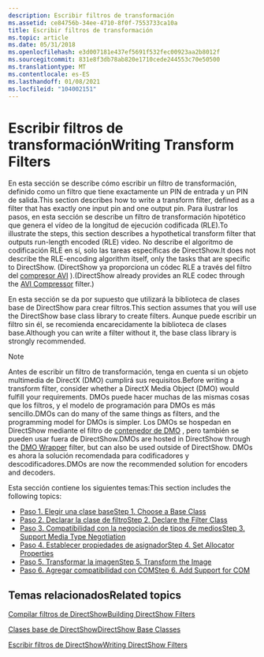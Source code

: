 ```yaml
---
description: Escribir filtros de transformación
ms.assetid: ce84756b-34ee-4710-8f0f-7553733ca10a
title: Escribir filtros de transformación
ms.topic: article
ms.date: 05/31/2018
ms.openlocfilehash: e3d007181e437ef5691f532fec00923aa2b8012f
ms.sourcegitcommit: 831e8f3db78ab820e1710cede244553c70e50500
ms.translationtype: MT
ms.contentlocale: es-ES
ms.lasthandoff: 01/08/2021
ms.locfileid: "104002151"
---
```

# <a name="writing-transform-filters"></a><span data-ttu-id="1943f-103">Escribir filtros de transformación</span><span class="sxs-lookup"><span data-stu-id="1943f-103">Writing Transform Filters</span></span>

<span data-ttu-id="1943f-104">En esta sección se describe cómo escribir un filtro de transformación, definido como un filtro que tiene exactamente un PIN de entrada y un PIN de salida.</span><span class="sxs-lookup"><span data-stu-id="1943f-104">This section describes how to write a transform filter, defined as a filter that has exactly one input pin and one output pin.</span></span> <span data-ttu-id="1943f-105">Para ilustrar los pasos, en esta sección se describe un filtro de transformación hipotético que genera el vídeo de la longitud de ejecución codificada (RLE).</span><span class="sxs-lookup"><span data-stu-id="1943f-105">To illustrate the steps, this section describes a hypothetical transform filter that outputs run-length encoded (RLE) video.</span></span> <span data-ttu-id="1943f-106">No describe el algoritmo de codificación RLE en sí, solo las tareas específicas de DirectShow.</span><span class="sxs-lookup"><span data-stu-id="1943f-106">It does not describe the RLE-encoding algorithm itself, only the tasks that are specific to DirectShow.</span></span> <span data-ttu-id="1943f-107">(DirectShow ya proporciona un códec RLE a través del filtro del [compresor AVI](avi-compressor-filter.md) ).</span><span class="sxs-lookup"><span data-stu-id="1943f-107">(DirectShow already provides an RLE codec through the [AVI Compressor](avi-compressor-filter.md) filter.)</span></span>

<span data-ttu-id="1943f-108">En esta sección se da por supuesto que utilizará la biblioteca de clases base de DirectShow para crear filtros.</span><span class="sxs-lookup"><span data-stu-id="1943f-108">This section assumes that you will use the DirectShow base class library to create filters.</span></span> <span data-ttu-id="1943f-109">Aunque puede escribir un filtro sin él, se recomienda encarecidamente la biblioteca de clases base.</span><span class="sxs-lookup"><span data-stu-id="1943f-109">Although you can write a filter without it, the base class library is strongly recommended.</span></span>

> [!Note]  
> <span data-ttu-id="1943f-110">Antes de escribir un filtro de transformación, tenga en cuenta si un objeto multimedia de DirectX (DMO) cumplirá sus requisitos.</span><span class="sxs-lookup"><span data-stu-id="1943f-110">Before writing a transform filter, consider whether a DirectX Media Object (DMO) would fulfill your requirements.</span></span> <span data-ttu-id="1943f-111">DMOs puede hacer muchas de las mismas cosas que los filtros, y el modelo de programación para DMOs es más sencillo.</span><span class="sxs-lookup"><span data-stu-id="1943f-111">DMOs can do many of the same things as filters, and the programming model for DMOs is simpler.</span></span> <span data-ttu-id="1943f-112">Los DMOs se hospedan en DirectShow mediante el filtro de [contenedor de DMO](dmo-wrapper-filter.md) , pero también se pueden usar fuera de DirectShow.</span><span class="sxs-lookup"><span data-stu-id="1943f-112">DMOs are hosted in DirectShow through the [DMO Wrapper](dmo-wrapper-filter.md) filter, but can also be used outside of DirectShow.</span></span> <span data-ttu-id="1943f-113">DMOs es ahora la solución recomendada para codificadores y descodificadores.</span><span class="sxs-lookup"><span data-stu-id="1943f-113">DMOs are now the recommended solution for encoders and decoders.</span></span>

 

<span data-ttu-id="1943f-114">Esta sección contiene los siguientes temas:</span><span class="sxs-lookup"><span data-stu-id="1943f-114">This section includes the following topics:</span></span>

-   [<span data-ttu-id="1943f-115">Paso 1. Elegir una clase base</span><span class="sxs-lookup"><span data-stu-id="1943f-115">Step 1. Choose a Base Class</span></span>](step-1--choose-a-base-class.md)
-   [<span data-ttu-id="1943f-116">Paso 2. Declarar la clase de filtro</span><span class="sxs-lookup"><span data-stu-id="1943f-116">Step 2. Declare the Filter Class</span></span>](step-2--declare-the-filter-class.md)
-   [<span data-ttu-id="1943f-117">Paso 3. Compatibilidad con la negociación de tipos de medios</span><span class="sxs-lookup"><span data-stu-id="1943f-117">Step 3. Support Media Type Negotiation</span></span>](step-3--support-media-type-negotiation.md)
-   [<span data-ttu-id="1943f-118">Paso 4. Establecer propiedades de asignador</span><span class="sxs-lookup"><span data-stu-id="1943f-118">Step 4. Set Allocator Properties</span></span>](step-4--set-allocator-properties.md)
-   [<span data-ttu-id="1943f-119">Paso 5. Transformar la imagen</span><span class="sxs-lookup"><span data-stu-id="1943f-119">Step 5. Transform the Image</span></span>](step-5--transform-the-image.md)
-   [<span data-ttu-id="1943f-120">Paso 6. Agregar compatibilidad con COM</span><span class="sxs-lookup"><span data-stu-id="1943f-120">Step 6. Add Support for COM</span></span>](step-6--add-support-for-com.md)

## <a name="related-topics"></a><span data-ttu-id="1943f-121">Temas relacionados</span><span class="sxs-lookup"><span data-stu-id="1943f-121">Related topics</span></span>

<dl> <dt>

[<span data-ttu-id="1943f-122">Compilar filtros de DirectShow</span><span class="sxs-lookup"><span data-stu-id="1943f-122">Building DirectShow Filters</span></span>](building-directshow-filters.md)
</dt> <dt>

[<span data-ttu-id="1943f-123">Clases base de DirectShow</span><span class="sxs-lookup"><span data-stu-id="1943f-123">DirectShow Base Classes</span></span>](directshow-base-classes.md)
</dt> <dt>

[<span data-ttu-id="1943f-124">Escribir filtros de DirectShow</span><span class="sxs-lookup"><span data-stu-id="1943f-124">Writing DirectShow Filters</span></span>](writing-directshow-filters.md)
</dt> </dl>

 

 



